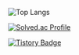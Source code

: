 <!--
**2ch42/2ch42** is a ✨ _special_ ✨ repository because its `README.md` (this file) appears on your GitHub profile.

Here are some ideas to get you started:

- 🔭 I’m currently working on ...
- 🌱 I’m currently learning ...
- 👯 I’m looking to collaborate on ...
- 🤔 I’m looking for help with ...
- 💬 Ask me about ...
- 📫 How to reach me: ...
- 😄 Pronouns: ...
- ⚡ Fun fact: ...
-->

![Top Langs](https://github-readme-stats.vercel.app/api/top-langs/?username=2ch42&layout=compact&theme=onedark)


[![Solved.ac Profile](http://mazassumnida.wtf/api/generate_badge?boj=ckdgus1120)](https://solved.ac/ckdgus1120)


[![Tistory Badge](https://img.shields.io/badge/Tech%20Blog-555263?style=flat&logoColor=white)]("https://velog.io/@ckdgus1120/posts)

